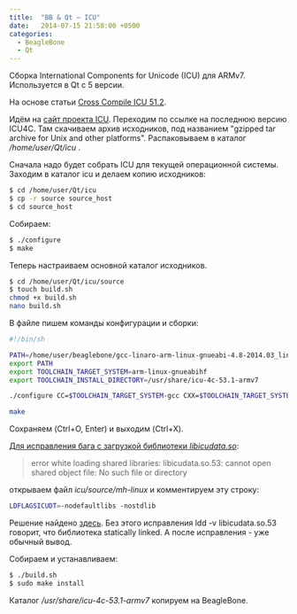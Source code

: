 ```yaml
---
title:  "BB & Qt — ICU"
date:   2014-07-15 21:58:00 +0500
categories:
  - BeagleBone
  - Qt
---
```

Сборка International Components for Unicode (ICU) для ARMv7. Используется в Qt с 5 версии.
<!-- more -->

На основе статьи [Cross Compile ICU 51.2](http://starofrainnight-eng.blogspot.ru/2013/08/cross-compile-icu-512.html).

Идём на [сайт проекта ICU](http://site.icu-project.org/download). Переходим по ссылке на последнюю версию ICU4C. Там скачиваем архив исходников, под названием "gzipped tar archive for Unix and other platforms".
Распаковываем в каталог <i>/home/user/Qt/icu</i> .

Сначала надо будет собрать ICU для текущей операционной системы.
Заходим в каталог icu и делаем копию исходников:
```bash
$ cd /home/user/Qt/icu
$ cp -r source source_host
$ cd source_host
```

Собираем:
```bash
$ ./configure
$ make
```

Теперь настраиваем основной каталог исходников.
```bash
$ cd /home/user/Qt/icu/source
$ touch build.sh
chmod +x build.sh
nano build.sh
```

В файле пишем команды конфигурации и сборки:
```bash
#!/bin/sh

PATH=/home/user/beaglebone/gcc-linaro-arm-linux-gnueabi-4.8-2014.03_linux/bin:$PATH
export PATH
export TOOLCHAIN_TARGET_SYSTEM=arm-linux-gnueabihf
export TOOLCHAIN_INSTALL_DIRECTORY=/usr/share/icu-4c-53.1-armv7

./configure CC=$TOOLCHAIN_TARGET_SYSTEM-gcc CXX=$TOOLCHAIN_TARGET_SYSTEM-g++ CPP=$TOOLCHAIN_TARGET_SYSTEM-cpp --host=$TOOLCHAIN_TARGET_SYSTEM --prefix=$TOOLCHAIN_INSTALL_DIRECTORY --enable-shared=yes --enable-tests=no --enable-samples=no --with-cross-build=/home/user/Qt/icu/source_host

make
```
Сохраняем (Ctrl+O, Enter) и выходим (Ctrl+X).

<span style="text-decoration: underline;">Для исправления бага с загрузкой библиотеки <i>libicudata.so</i></span>:

>  error white loading shared libraries: libicudata.so.53: cannot open shared object file: No such file or directory

открываем файл <i>icu/source/mh-linux</i> и комментируем эту строку:

```bash
LDFLAGSICUDT=-nodefaultlibs -nostdlib
```

Решение найдено [здесь](http://stackoverflow.com/questions/17687336/icu-49-built-on-a-debian-system-fails-to-load-libicudata-so). Без этого исправления ldd -v libicudata.so.53 говорит, что библиотека statically linked. А после исправления - уже обычный вывод.

Собираем и устанавливаем:
```bash
$ ./build.sh
$ sudo make install
```

Каталог <i>/usr/share/icu-4c-53.1-armv7</i> копируем на BeagleBone.